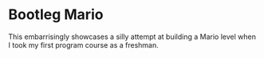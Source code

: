 # Bootleg Mario

This embarrisingly showcases a silly attempt at building a Mario level when I took my first program course as a freshman.
